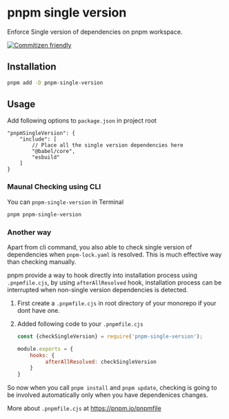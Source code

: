 # pnpm single version

Enforce Single version of dependencies on pnpm workspace.

[![Commitizen friendly](https://img.shields.io/badge/commitizen-friendly-brightgreen.svg)](http://commitizen.github.io/cz-cli/)

## Installation

```bash
pnpm add -D pnpm-single-version
```

## Usage

Add following options to `package.json` in project root

```json5
"pnpmSingleVersion": {
    "include": [
        // Place all the single version dependencies here
        "@babel/core",
        "esbuild"
    ]
}
```

### Maunal Checking using CLI

You can `pnpm-single-version` in Terminal

```bash
pnpm pnpm-single-version
```

### Another way

Apart from cli command, you also able to check single version of dependencies when `pnpm-lock.yaml` is resolved. This is much effective way than checking manually.

pnpm provide a way to hook directly into installation process using `.pnpmfile.cjs`, by using `afterAllResolved` hook,  installation process can be interrupted when non-single version dependencies is detected. 

1. First create a `.pnpmfile.cjs` in root directory of your monorepo if your dont have one.

2. Added following code to your `.pnpmfile.cjs` 
   
   ```js
   const {checkSingleVersion} = require('pnpm-single-version');
   
   module.exports = {
       hooks: {
            afterAllResolved: checkSingleVersion  
       }
   }
   ```

So now when you call `pnpm install` and `pnpm update`, checking is going to be involved automatically only when you have dependenices changes.

More about `.pnpmfile.cjs` at https://pnpm.io/pnpmfile
